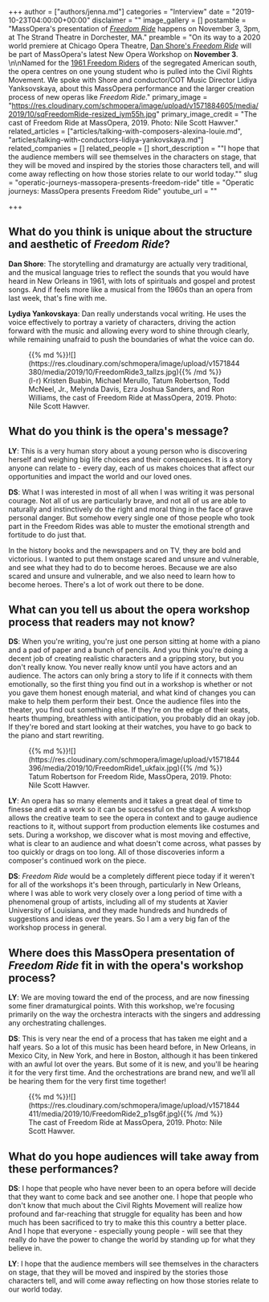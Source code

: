 +++
author = ["authors/jenna.md"]
categories = "Interview"
date = "2019-10-23T04:00:00+00:00"
disclaimer = ""
image_gallery = []
postamble = "MassOpera's presentation of [_Freedom Ride_](http://massopera.org/freedom-ride/) happens on November 3, 3pm, at The Strand Theatre in Dorchester, MA."
preamble = "On its way to a 2020 world premiere at Chicago Opera Theatre, [Dan Shore's _Freedom Ride_](http://massopera.org/freedom-ride/) will be part of MassOpera's latest New Opera Workshop on **November 3**. \n\nNamed for the [1961 Freedom Riders](https://en.wikipedia.org/wiki/Freedom_Riders) of the segregated American south, the opera centres on one young student who is pulled into the Civil Rights Movement. We spoke with Shore and conductor/COT Music Director Lidiya Yanksovskaya, about this MassOpera performance and the larger creation process of new operas like _Freedom Ride_."
primary_image = "https://res.cloudinary.com/schmopera/image/upload/v1571884605/media/2019/10/sqFreedomRide-resized_iym55h.jpg"
primary_image_credit = "The cast of Freedom Ride at MassOpera, 2019. Photo: Nile Scott Hawver."
related_articles = ["articles/talking-with-composers-alexina-louie.md", "articles/talking-with-conductors-lidiya-yankovskaya.md"]
related_companies = []
related_people = []
short_description = "\"I hope that the audience members will see themselves in the characters on stage, that they will be moved and inspired by the stories those characters tell, and will come away reflecting on how those stories relate to our world today.\""
slug = "operatic-journeys-massopera-presents-freedom-ride"
title = "Operatic journeys: MassOpera presents Freedom Ride"
youtube_url = ""

+++
## What do you think is unique about the structure and aesthetic of _Freedom Ride_?

**Dan Shore**: The storytelling and dramaturgy are actually very traditional, and the musical language tries to reflect the sounds that you would have heard in New Orleans in 1961, with lots of spirituals and gospel and protest songs. And if feels more like a musical from the 1960s than an opera from last week, that's fine with me.

**Lydiya Yankovskaya**: Dan really understands vocal writing. He uses the voice effectively to portray a variety of characters, driving the action forward with the music and allowing every word to shine through clearly, while remaining unafraid to push the boundaries of what the voice can do.

<figure data-type="image">{{% md %}}![](https://res.cloudinary.com/schmopera/image/upload/v1571844380/media/2019/10/FreedomRide3_tallzs.jpg){{% /md %}}

<figcaption>(l-r) Kristen Buabin, Michael Merullo, Tatum Robertson, Todd McNeel, Jr., Melynda Davis, Ezra Joshua Sanders, and Ron Williams, the cast of Freedom Ride at MassOpera, 2019. Photo: Nile Scott Hawver.</figcaption>

</figure>

## What do you think is the opera's message?

**LY**: This is a very human story about a young person who is discovering herself and weighing big life choices and their consequences. It is a story anyone can relate to - every day, each of us makes choices that affect our opportunities and impact the world and our loved ones.

**DS**: What I was interested in most of all when I was writing it was personal courage. Not all of us are particularly brave, and not all of us are able to naturally and instinctively do the right and moral thing in the face of grave personal danger. But somehow every single one of those people who took part in the Freedom Rides was able to muster the emotional strength and fortitude to do just that.

In the history books and the newspapers and on TV, they are bold and victorious. I wanted to put them onstage scared and unsure and vulnerable, and see what they had to do to become heroes. Because we are also scared and unsure and vulnerable, and we also need to learn how to become heroes. There's a lot of work out there to be done.

## What can you tell us about the opera workshop process that readers may not know?

**DS**: When you're writing, you're just one person sitting at home with a piano and a pad of paper and a bunch of pencils. And you think you're doing a decent job of creating realistic characters and a gripping story, but you don't really know. You never really know until you have actors and an audience. The actors can only bring a story to life if it connects with them emotionally, so the first thing you find out in a workshop is whether or not you gave them honest enough material, and what kind of changes you can make to help them perform their best. Once the audience files into the theater, you find out something else. If they're on the edge of their seats, hearts thumping, breathless with anticipation, you probably did an okay job. If they're bored and start looking at their watches, you have to go back to the piano and start rewriting.

<figure data-type="image">{{% md %}}![](https://res.cloudinary.com/schmopera/image/upload/v1571844396/media/2019/10/FreedomRide1_ukfaix.jpg){{% /md %}}

<figcaption>Tatum Robertson for Freedom Ride, MassOpera, 2019. Photo: Nile Scott Hawver.</figcaption>

</figure>

**LY**: An opera has so many elements and it takes a great deal of time to finesse and edit a work so it can be successful on the stage. A workshop allows the creative team to see the opera in context and to gauge audience reactions to it, without support from production elements like costumes and sets. During a workshop, we discover what is most moving and effective, what is clear to an audience and what doesn't come across, what passes by too quickly or drags on too long. All of those discoveries inform a composer's continued work on the piece.

**DS**: _Freedom Ride_ would be a completely different piece today if it weren't for all of the workshops it's been through, particularly in New Orleans, where I was able to work very closely over a long period of time with a phenomenal group of artists, including all of my students at Xavier University of Louisiana, and they made hundreds and hundreds of suggestions and ideas over the years. So I am a very big fan of the workshop process in general.

## Where does this MassOpera presentation of _Freedom Ride_ fit in with the opera's workshop process?

**LY**: We are moving toward the end of the process, and are now finessing some finer dramaturgical points. With this workshop, we're focusing primarily on the way the orchestra interacts with the singers and addressing any orchestrating challenges.

**DS**: This is very near the end of a process that has taken me eight and a half years. So a lot of this music has been heard before, in New Orleans, in Mexico City, in New York, and here in Boston, although it has been tinkered with an awful lot over the years. But some of it is new, and you'll be hearing it for the very first time. And the orchestrations are brand new, and we’ll all be hearing them for the very first time together!

<figure data-type="image">{{% md %}}![](https://res.cloudinary.com/schmopera/image/upload/v1571844411/media/2019/10/FreedomRide2_p1sg6f.jpg){{% /md %}}

<figcaption>The cast of Freedom Ride at MassOpera, 2019. Photo: Nile Scott Hawver.</figcaption>

</figure>

## What do you hope audiences will take away from these performances?

**DS**: I hope that people who have never been to an opera before will decide that they want to come back and see another one. I hope that people who don't know that much about the Civil Rights Movement will realize how profound and far-reaching that struggle for equality has been and how much has been sacrificed to try to make this this country a better place. And I hope that everyone - especially young people - will see that they really do have the power to change the world by standing up for what they believe in.

**LY**: I hope that the audience members will see themselves in the characters on stage, that they will be moved and inspired by the stories those characters tell, and will come away reflecting on how those stories relate to our world today.
